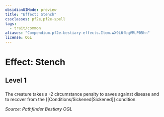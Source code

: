 ```yaml
---
obsidianUIMode: preview
title: "Effect: Stench"
cssclasses: pf2e,pf2e-spell
tags:
  - trait/common
aliases: "Compendium.pf2e.bestiary-effects.Item.wX9L6fbqVMLP05hn"
license: OGL
---
```

# Effect: Stench
## Level 1
### 






The creature takes a -2 circumstance penalty to saves against disease and to recover from the [[Conditions/Sickened|Sickened]] condition.

*Source: Pathfinder Bestiary*
*OGL*